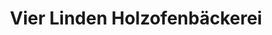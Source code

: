 ---
title: "Vier Linden Holzofenbäckerei"
url: /zuerich/vier-linden-holzofenbaeckerei-goldbrunnenstrasse/
shop: Bäckerei
---